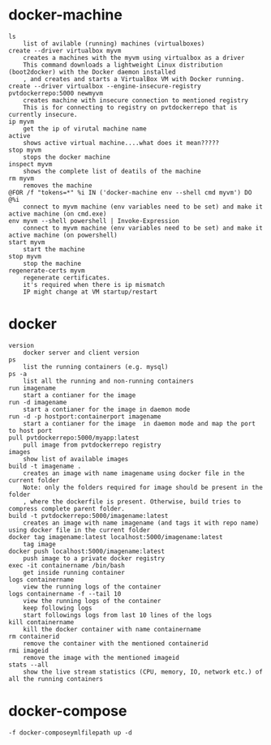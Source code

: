 # docker-machine
	ls
		list of avilable (running) machines (virtualboxes)
	create --driver virtualbox myvm
		creates a machines with the myvm using virtualbox as a driver
		This command downloads a lightweight Linux distribution (boot2docker) with the Docker daemon installed
		, and creates and starts a VirtualBox VM with Docker running.
	create --driver virtualbox --engine-insecure-registry pvtdockerrepo:5000 newmyvm
		creates machine with insecure connection to mentioned registry
		This is for connecting to registry on pvtdockerrepo that is currently insecure.
	ip myvm
		get the ip of virutal machine name
	active
		shows active virtual machine....what does it mean?????
	stop myvm
		stops the docker machine
	inspect myvm
		shows the complete list of deatils of the machine
	rm myvm
		removes the machine
	@FOR /f "tokens=*" %i IN ('docker-machine env --shell cmd myvm') DO @%i
		connect to myvm machine (env variables need to be set) and make it active machine (on cmd.exe)
	env myvm --shell powershell | Invoke-Expression	
		connect to myvm machine (env variables need to be set) and make it active machine (on powershell)
	start myvm
		start the machine
	stop myvm
		stop the machine
	regenerate-certs myvm
		regenerate certificates.
		it's required when there is ip mismatch
		IP might change at VM startup/restart
		
# docker
	version
		docker server and client version
	ps
		list the running containers (e.g. mysql)
	ps -a
		list all the running and non-running containers
	run imagename
		start a contianer for the image
	run -d imagename
		start a contianer for the image in daemon mode
	run -d -p hostport:containerport imagename
		start a contianer for the image  in daemon mode and map the port to host port
	pull pvtdockerrepo:5000/myapp:latest
		pull image from pvtdockerrepo registry
	images
		show list of available images
	build -t imagename .
		creates an image with name imagename using docker file in the current folder
		Note: only the folders required for image should be present in the folder
		, where the dockerfile is present. Otherwise, build tries to compress complete parent folder.
	build -t pvtdockerrepo:5000/imagename:latest
		creates an image with name imagename (and tags it with repo name) using docker file in the current folder
	docker tag imagename:latest localhost:5000/imagename:latest
		tag image
	docker push localhost:5000/imagename:latest
		push image to a private docker registry
	exec -it containername /bin/bash
		get inside running container 
	logs containername
		view the running logs of the container
	logs containername -f --tail 10
		view the running logs of the container
		keep following logs
		start followings logs from last 10 lines of the logs
	kill containername
		kill the docker container with name containername
	rm containerid
		remove the container with the mentioned containerid
	rmi imageid
		remove the image with the mentioned imageid
	stats --all
		show the live stream statistics (CPU, memory, IO, network etc.) of all the running containers 

# docker-compose
	-f docker-composeymlfilepath up -d

